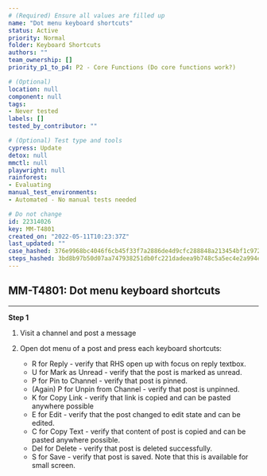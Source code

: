 ```yaml
---
# (Required) Ensure all values are filled up
name: "Dot menu keyboard shortcuts"
status: Active
priority: Normal
folder: Keyboard Shortcuts
authors: ""
team_ownership: []
priority_p1_to_p4: P2 - Core Functions (Do core functions work?)

# (Optional)
location: null
component: null
tags: 
- Never tested
labels: []
tested_by_contributor: ""

# (Optional) Test type and tools
cypress: Update
detox: null
mmctl: null
playwright: null
rainforest: 
- Evaluating
manual_test_environments: 
- Automated - No manual tests needed

# Do not change
id: 22314026
key: MM-T4801
created_on: "2022-05-11T10:23:37Z"
last_updated: ""
case_hashed: 376e9968bc4046f6cb45f33f7a2886de4d9cfc288848a213454bf1c972e93fe3128a412564e9ba5df91f96dcfa75cc8e
steps_hashed: 3bd8b97b50d07aa747938251db0fc221dadeea9b748c5a5ec4e2a994e0cb21cbd0e1a5ead5ad723130c7c96437162a1f
---
```


<!-- (Auto-generated) Based on frontmatter's "key" and "name" -->

## MM-T4801: Dot menu keyboard shortcuts

---

**Step 1**

1. Visit a channel and post a message

2. Open dot menu of a post and press each keyboard shortcuts:

   - R for Reply - verify that RHS open up with focus on reply textbox.
   - U for Mark as Unread - verify that the post is marked as unread.
   - P for Pin to Channel - verify that post is pinned.
   - (Again) P for Unpin from Channel - verify that post is unpinned.
   - K for Copy Link - verify that link is copied and can be pasted anywhere possible
   - E for Edit - verify that the post changed to edit state and can be edited.
   - C for Copy Text - verify that content of post is copied and can be pasted anywhere possible.
   - Del for Delete - verify that post is deleted successfully.
   - S for Save - verify that post is saved. Note that this is available for small screen.
